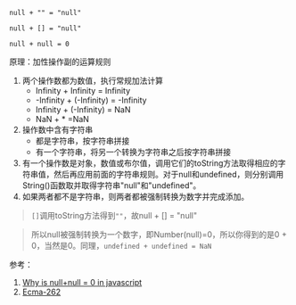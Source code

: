 `null + "" = "null"`

`null + [] = "null"`

`null + null = 0`

原理：加性操作副的运算规则

1. 两个操作数都为数值，执行常规加法计算
   - Infinity + Infinity = Infinity
   - -Infinity + (-Infinity) = -Infinity
   - Infinity + (-Infinity) = NaN
   - NaN + * =NaN
2. 操作数中含有字符串
   - 都是字符串，按字符串拼接
   - 有一个字符串，将另一个转换为字符串之后按字符串拼接
3. 有一个操作数是对象，数值或布尔值，调用它们的toString方法取得相应的字符串值，然后再应用前面的字符串规则。对于null和undefined，则分别调用String()函数取并取得字符串"null"和"undefined"。
4. 如果两者都不是字符串，则两者都被强制转换为数字并完成添加。

> `[]`调用toString方法得到`""`，故null + [] = "null"

> 所以null被强制转换为一个数字，即Number(null)=0，所以你得到的是0 + 0，当然是0。同理，`undefined + undefined = NaN`





参考：

1. [Why is null+null = 0 in javascript](https://stackoverflow.com/questions/39315250/why-is-nullnull-0-in-javascript)
2. [Ecma-262](<https://www.ecma-international.org/publications/files/ECMA-ST/Ecma-262.pdf>)


